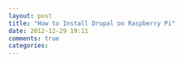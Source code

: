 ```yaml
---
layout: post
title: "How to Install Drupal on Raspberry Pi"
date: 2012-12-29 19:11
comments: true
categories: 
---
```

